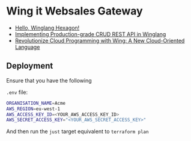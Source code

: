 # Wing it Websales Gateway

* [Hello, Winglang Hexagon!](https://itnext.io/hello-winglang-hexagon-6f2bdb550f37)
* [Implementing Production-grade CRUD REST API in Winglang](https://itnext.io/implementing-production-grade-crud-rest-api-in-winglang-7b8f6917efc2)
* [Revolutionize Cloud Programming with Wing: A New Cloud-Oriented Language](https://artemsokhin.medium.com/cloud-oriented-language-or-deploy-your-infrastructure-anywhere-with-wing-34f1d32bf336)

## Deployment

Ensure that you have the following

`.env` file:

```sh
ORGANISATION_NAME=Acme
AWS_REGION=eu-west-1
AWS_ACCESS_KEY_ID=<YOUR_AWS_ACCESS_KEY_ID>
AWS_SECRET_ACCESS_KEY="<YOUR_AWS_SECRET_ACCESS_KEY>"
```

And then run the `just` target equivalent to `terraform plan`

